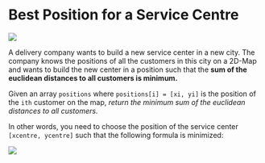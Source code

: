 # Best Position for a Service Centre
![](https://camo.githubusercontent.com/858e8f536149809d4ef763c54488c004b3e5bf3623d521f874534b27820acd09/68747470733a2f2f696d672e736869656c64732e696f2f62616467652f446966666963756c74792d486172642d726564)

A delivery company wants to build a new service center in a new city. The company knows the positions of all the customers 
in this city on a 2D-Map and wants to build the new center in a position such that the **sum of the euclidean distances to 
all customers is minimum.**

Given an array ```positions``` where ```positions[i] = [xi, yi]``` is the position of the ```ith``` customer on the map, 
*return the minimum sum of the euclidean distances to all customers.*

In other words, you need to choose the position of the service center ```[xcentre, ycentre]``` such that the following 
formula is minimized:

![](https://assets.leetcode.com/uploads/2020/06/25/q4_edited.jpg)


